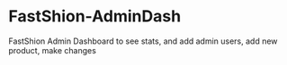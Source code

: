 # FastShion-AdminDash
FastShion Admin Dashboard to see stats, and add admin users, add new product, make changes
